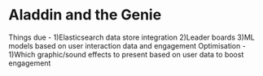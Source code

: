 # Aladdin and the Genie

Things due - 
1)Elasticsearch data store integration
2)Leader boards
3)ML models based on user interaction data and engagement
Optimisation -
1)Which graphic/sound effects to present based on user data to boost engagement